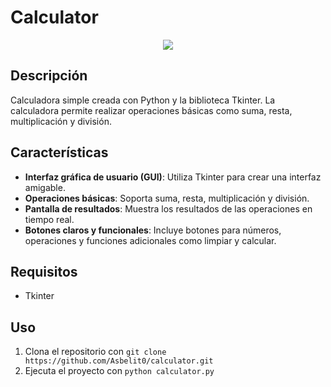 # Calculator

<div align="center">
<img src="https://imgur.com/RSXHbjC.png">
</div>

## Descripción
Calculadora simple creada con Python y la biblioteca Tkinter. La calculadora permite realizar operaciones básicas como suma, resta, multiplicación y división.

## Características

- **Interfaz gráfica de usuario (GUI)**: Utiliza Tkinter para crear una interfaz amigable.
- **Operaciones básicas**: Soporta suma, resta, multiplicación y división.
- **Pantalla de resultados**: Muestra los resultados de las operaciones en tiempo real.
- **Botones claros y funcionales**: Incluye botones para números, operaciones y funciones adicionales como limpiar y calcular.

## Requisitos
* Tkinter

## Uso
1. Clona el repositorio con `git clone https://github.com/Asbelit0/calculator.git`
2. Ejecuta el proyecto con `python calculator.py`